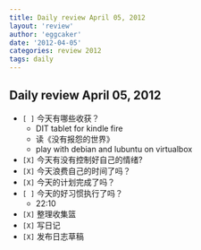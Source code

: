 ```yaml
---
title: Daily review April 05, 2012 
layout: 'review'
author: 'eggcaker'
date: '2012-04-05'
categories: review 2012
tags: daily
---
```



## Daily review April 05, 2012

  * `[ ]` 今天有哪些收获？ 
    * DIT tablet for kindle fire 
    * 读《没有报怨的世界》 
    * play with debian and lubuntu on virtualbox 
  * `[X]` 今天有没有控制好自己的情绪? 
  * `[X]` 今天浪费自己的时间了吗？ 
  * `[X]` 今天的计划完成了吗？ 
  * `[ ]` 今天的好习惯执行了吗？ 
    * 22:10 
  * `[X]` 整理收集篮 
  * `[X]` 写日记 
  * `[X]` 发布日志草稿 

